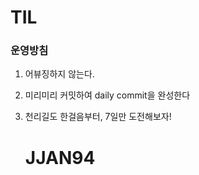 # TIL

### 운영방침

1. 어뷰징하지 않는다.

2. 미리미리 커밋하여 daily commit을 완성한다

3. 천리길도 한걸음부터, 7일만 도전해보자!

   # JJAN94
